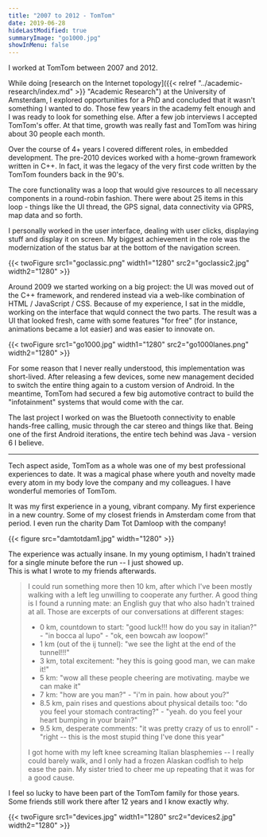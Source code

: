```yaml
---
title: "2007 to 2012 - TomTom"
date: 2019-06-28
hideLastModified: true
summaryImage: "go1000.jpg"
showInMenu: false
---
```


I worked at TomTom between 2007 and 2012.

While doing [research on the Internet topology]({{< relref "../academic-research/index.md" >}} "Academic Research") at the University of Amsterdam, I explored opportunities for a PhD and
concluded that it wasn't something I wanted to do. Those few years in the academy felt enough and I was ready to look for
something else. After a few job interviews I accepted TomTom's offer. At that time, growth was really fast and TomTom was
hiring about 30 people each month.

Over the course of 4+ years I covered different roles, in embedded development. The pre-2010 devices worked with a
home-grown framework written in C++. In fact, it was the legacy of the very first code written by the TomTom founders
back in the 90's.

The core functionality was a loop that would give resources to all necessary components in a round-robin fashion. There were
about 25 items in this loop - things like the UI thread, the GPS signal, data connectivity via GPRS, map data and so forth.

I personally worked in the user interface, dealing with user clicks, displaying stuff and display it on screen. My biggest
achievement in the role was the modernization of the status bar at the bottom of the navigation screen.

{{< twoFigure src1="goclassic.png" width1="1280" src2="goclassic2.jpg" width2="1280" >}}

Around 2009 we started working on a big project: the UI was moved out of the C++ framework, and rendered instead via a
web-like combination of HTML / JavaScript / CSS. Because of my experience, I sat in the middle, working on the interface
that wquld connect the two parts. The result was a UI that looked fresh, came with some features "for free" (for instance,
animations became a lot easier) and was easier to innovate on.

{{< twoFigure src1="go1000.jpg" width1="1280" src2="go1000lanes.png" width2="1280" >}}

For some reason that I never really understood, this implementation was short-lived. After releasing a few devices, some
new management decided to switch the entire thing again to a custom version of Android. In the meantime, TomTom had secured
a few big automotive contract to build the "infotainment" systems that would come with the car. 

The last project I worked on was the Bluetooth connectivity to enable hands-free calling, music through the car stereo and
things like that. Being one of the first Android iterations, the entire tech behind was Java - version 6 I believe.  

---

Tech aspect aside, TomTom as a whole was one of my best professional experiences to date. It was a magical phase where
youth and novelty made every atom in my body love the company and my colleagues. I have wonderful memories of TomTom.

It was my first experience in a young, vibrant company. My first experience in a new country. Some of my closest friends
in Amsterdam come from that period. I even run the charity Dam Tot Damloop with the company!

{{< figure src="damtotdam1.jpg" width="1280" >}}

The experience was actually insane. In my young optimism, I hadn't trained for a single minute before the run -- I just showed up.  
This is what I wrote to my friends afterwards.

> I could run  something more then 10 km, after which I've been mostly walking with a left leg unwilling to cooperate any further.
A good thing is I found a running mate: an English guy that who also hadn't trained at all. Those are excerpts of our conversations at different stages:
> - 0 km, countdown to start: "good luck!!! how do you say in italian?" - "in bocca al lupo" - "ok, een bowcah aw loopow!"
> - 1 km (out of the ij tunnel): "we see the light at the end of the tunnel!!!"
> - 3 km, total excitement: "hey this is going good man, we can make it!"
> - 5 km: "wow all these people cheering are motivating. maybe we can make it"
> - 7 km: "how are you man?" - "i'm in pain. how about you?"
> - 8.5 km, pain rises and questions about physical details too: "do you feel your stomach contracting?" - "yeah. do you feel your heart bumping in your brain?"
> - 9.5 km, desperate comments: "it was pretty crazy of us to enroll" - "right -- this is the most stupid thing I've done this year"
>
>I got home with my left knee screaming Italian blasphemies -- I really could barely walk, and I only had a frozen Alaskan
codfish to help ease the pain. My sister tried to cheer me up repeating that it was for a good cause.

I feel so lucky to have been part of the TomTom family for those years. Some friends still work there after 12 years and
I know exactly why.

{{< twoFigure src1="devices.jpg" width1="1280" src2="devices2.jpg" width2="1280" >}}